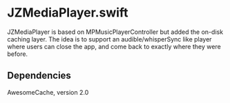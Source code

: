 JZMediaPlayer.swift
===============

JZMediaPlayer is based on MPMusicPlayerController but added the on-disk caching layer. The idea is to support an audible/whisperSync like player where users can close the app, and come back to exactly where they were before. 

Dependencies
---
AwesomeCache, version 2.0